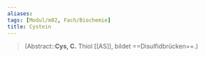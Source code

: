```yaml
---
aliases: 
tags: [Modul/m02, Fach/Biochemie]
title: Cystein
---
```

> (Abstract::**Cys, C.** Thiol [[AS]], bildet ==Disulfidbrücken==.)